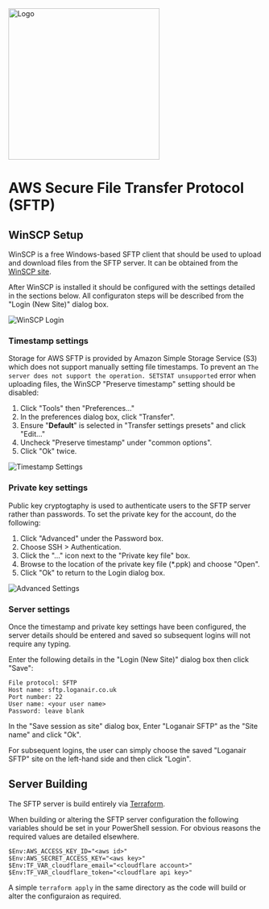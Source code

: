 <img src="https://raw.github.com/Loganair/aws-sftp/master/images/loganair.png" alt="Logo" width="300">

# AWS Secure File Transfer Protocol (SFTP)

## WinSCP Setup

WinSCP is a free Windows-based SFTP client that should be used to upload and download files from the SFTP server. It can be obtained from the [WinSCP site](https://winscp.net/eng/download.php).

After WinSCP is installed it should be configured with the settings detailed in the sections below. All configuraton steps will be described from the "Login (New Site)" dialog box.

![WinSCP Login](https://raw.github.com/Loganair/aws-sftp/master/images/winscp-login.png)

### Timestamp settings

Storage for AWS SFTP is provided by Amazon Simple Storage Service (S3) which does not support manually setting file timestamps. To prevent an `The server does not support the operation. SETSTAT unsupported` error when uploading files, the WinSCP "Preserve timestamp" setting should be disabled:

1. Click "Tools" then "Preferences..."
2. In the preferences dialog box, click "Transfer".
3. Ensure "**Default**" is selected in "Transfer settings presets" and click "Edit..."
4. Uncheck "Preserve timestamp" under "common options".
5. Click "Ok" twice.

![Timestamp Settings](https://raw.github.com/Loganair/aws-sftp/master/images/timestamp-settings.png)

### Private key settings

Public key cryptogtaphy is used to authenticate users to the SFTP server rather than passwords. To set the private key for the account, do the following:

1. Click "Advanced" under the Password box.
2. Choose SSH > Authentication.
3. Click the "..." icon next to the "Private key file" box.
4. Browse to the location of the private key file (\*.ppk) and choose "Open".
5. Click "Ok" to return to the Login dialog box.

![Advanced Settings](https://raw.github.com/Loganair/aws-sftp/master/images/advanced-settings.png)

### Server settings

Once the timestamp and private key settings have been configured, the server details should be entered and saved so subsequent logins will not require any typing.

Enter the following details in the "Login (New Site)" dialog box then click "Save":

```Shell
File protocol: SFTP
Host name: sftp.loganair.co.uk
Port number: 22
User name: <your user name>
Password: leave blank
```

In the "Save session as site" dialog box, Enter "Loganair SFTP" as the "Site name" and click "Ok".

For subsequent logins, the user can simply choose the saved "Loganair SFTP" site on the left-hand side and then click "Login".

## Server Building

The SFTP server is build entirely via [Terraform](https://terraform.io).

When building or altering the SFTP server configuration the following variables should be set in your PowerShell session. For obvious reasons the required values are detailed elsewhere.

```shell
$Env:AWS_ACCESS_KEY_ID="<aws id>"
$Env:AWS_SECRET_ACCESS_KEY="<aws key>"
$Env:TF_VAR_cloudflare_email="<cloudflare account>"
$Env:TF_VAR_cloudflare_token="<cloudflare api key>"
```

A simple `terraform apply` in the same directory as the code will build or alter the configuraion as required.
